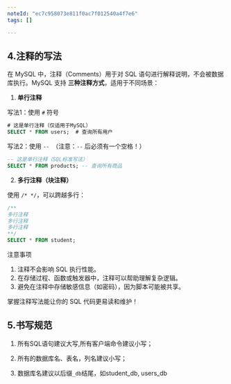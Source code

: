 ```yaml
---
noteId: "ec7c958073e811f0ac7f012540a4f7e6"
tags: []

---
```


## 4.注释的写法

在 MySQL 中，注释（Comments）用于对 SQL 语句进行解释说明，不会被数据库执行。MySQL 支持 **三种注释方式**，适用于不同场景：

1. **单行注释**

写法1：使用 `#` 符号

```sql
# 这是单行注释（仅适用于MySQL）
SELECT * FROM users;  # 查询所有用户
```

写法2：使用 `-- `（注意：`--` 后必须有一个空格！）

```sql
-- 这是单行注释（SQL标准写法）
SELECT * FROM products; -- 查询所有商品
```

2. **多行注释（块注释）**

使用 `/* */`，可以跨越多行：

```sql
/**
多行注释
多行注释
多行注释
**/
SELECT * FROM student;
```

注意事项

1. 注释不会影响 SQL 执行性能。
2. 在存储过程、函数或触发器中，注释可以帮助理解复杂逻辑。
3. 避免在注释中存储敏感信息（如密码），因为脚本可能被共享。

掌握注释写法能让你的 SQL 代码更易读和维护！

## 5.书写规范

1. 所有SQL语句建议大写,所有客户端命令建议小写；

2. 所有的数据库名、表名，列名建议小写；

3. 数据库名建议以后缀`_db`结尾，如student_db, users_db
